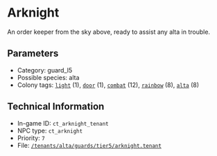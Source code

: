 # Arknight

An order keeper from the sky above, ready to assist any alta in trouble.

## Parameters

- Category: guard_l5
- Possible species: alta
- Colony tags: [`light`](https://ceterai.github.io/MyEnternia/Wiki/Tags/Light) (1), [`door`](https://ceterai.github.io/MyEnternia/Wiki/Tags/Door) (1), [`combat`](https://ceterai.github.io/MyEnternia/Wiki/Tags/Combat) (12), [`rainbow`](https://ceterai.github.io/MyEnternia/Wiki/Tags/Rainbow) (8), [`alta`](https://ceterai.github.io/MyEnternia/Wiki/Tags/Alta) (8)

## Technical Information

- In-game ID: `ct_arknight_tenant`
- NPC type: `ct_arknight`
- Priority: `7`
- File: [`/tenants/alta/guards/tier5/arknight.tenant`](https://github.com/Ceterai/Enternia/blob/main/tenants/alta/guards/tier5/arknight.tenant)
